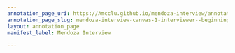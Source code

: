 ```yaml
---
annotation_page_uri: https://Amcclu.github.io/mendoza-interview/annotations/mendoza-interview-canvas-1-interviewer--beginning-question-slowly.json
annotation_page_slug: mendoza-interview-canvas-1-interviewer--beginning-question-slowly
layout: annotation_page
manifest_label: Mendoza Interview

---
```

